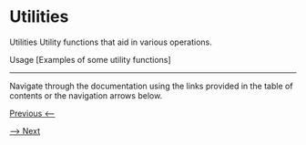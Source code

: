# Utilities

Utilities
Utility functions that aid in various operations.

Usage
[Examples of some utility functions]

---

Navigate through the documentation using the links provided in the table of contents or the navigation arrows below. 

[Previous <--](text.md)

[--> Next](encryption.md)